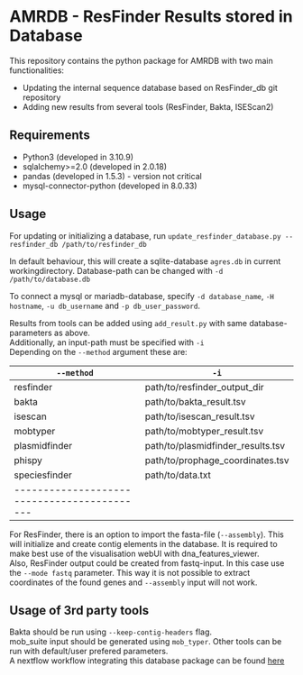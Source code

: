# AMRDB - ResFinder Results stored in Database

This repository contains the python package for AMRDB with two main functionalities:
- Updating the internal sequence database based on ResFinder_db git repository
- Adding new results from several tools (ResFinder, Bakta, ISEScan2)

## Requirements

- Python3 (developed in 3.10.9)
- sqlalchemy>=2.0 (developed in 2.0.18)
- pandas (developed in 1.5.3) - version not critical
- mysql-connector-python (developed in 8.0.33)

## Usage

For updating or initializing a database, run
`update_resfinder_database.py --resfinder_db /path/to/resfinder_db`

In default behaviour, this will create a sqlite-database `agres.db` in current workingdirectory. Database-path can be changed with `-d /path/to/database.db`

To connect a mysql or mariadb-database, specify `-d database_name`, `-H hostname`, `-u db_username` and `-p db_user_password`.

Results from tools can be added using `add_result.py` with same database-parameters as above.  
Additionally, an input-path must be specified with `-i`  
Depending on the `--method` argument these are:


| `--method` |            `-i`              |
|------------|------------------------------|
| resfinder  | path/to/resfinder_output_dir |
| bakta      | path/to/bakta_result.tsv     |
| isescan    | path/to/isescan_result.tsv   |
| mobtyper   | path/to/mobtyper_result.tsv  |
| plasmidfinder  | path/to/plasmidfinder_results.tsv  |
| phispy     | path/to/prophage_coordinates.tsv  |
| speciesfinder | path/to/data.txt          |
|-------------------------------------------|

For ResFinder, there is an option to import the fasta-file (`--assembly`). This will initialize and create contig elements in the database. It is required to make best use of the visualisation webUI with dna_features_viewer.  
Also, ResFinder output could be created from fastq-input. In this case use the `--mode fastq` parameter. This way it is not possible to extract coordinates of the found genes and `--assembly` input will not work.

## Usage of 3rd party tools

Bakta should be run using `--keep-contig-headers` flag.  
mob_suite input should be generated using `mob_typer`.
Other tools can be run with default/user prefered parameters.  
A nextflow workflow integrating this database package can be found [here](to_be_added.html)  
